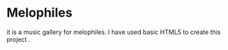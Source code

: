 # Melophiles
it is a music gallery for melophiles.
I have used basic HTML5 to create this project .
